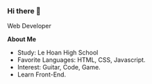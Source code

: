 ### Hi there 👋

<!--
**nguyenxinhtrai/nguyenxinhtrai** is a ✨ _special_ ✨ repository because its `README.md` (this file) appears on your GitHub profile.

Here are some ideas to get you started:

- 🔭 I’m currently working on ...
- 🌱 I’m currently learning ...
- 👯 I’m looking to collaborate on ...
- 🤔 I’m looking for help with ...
- 💬 Ask me about ...
- 📫 How to reach me: ...
- 😄 Pronouns: ...
- ⚡ Fun fact: ...
-->
Web Developer

**About Me**

+ Study: Le Hoan High School
+ Favorite Languages: HTML, CSS, Javascript.
+ Interest: Guitar, Code, Game.
+ Learn Front-End.
